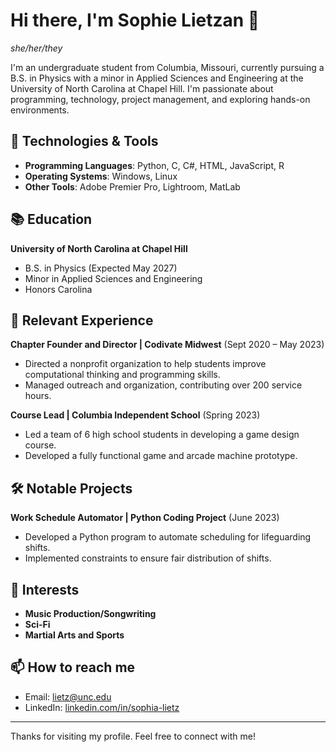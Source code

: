 # Hi there, I'm Sophie Lietzan 👋
*she/her/they*

I'm an undergraduate student from Columbia, Missouri, currently pursuing a B.S. in Physics with a minor in Applied Sciences and Engineering at the University of North Carolina at Chapel Hill. I'm passionate about programming, technology, project management, and exploring hands-on environments.

## 🔧 Technologies & Tools
- **Programming Languages**: Python, C, C#, HTML, JavaScript, R
- **Operating Systems**: Windows, Linux
- **Other Tools**: Adobe Premier Pro, Lightroom, MatLab

## 📚 Education
**University of North Carolina at Chapel Hill**
- B.S. in Physics (Expected May 2027)
- Minor in Applied Sciences and Engineering
- Honors Carolina

## 💼 Relevant Experience
**Chapter Founder and Director | Codivate Midwest** (Sept 2020 – May 2023)
- Directed a nonprofit organization to help students improve computational thinking and programming skills.
- Managed outreach and organization, contributing over 200 service hours.

**Course Lead | Columbia Independent School** (Spring 2023)
- Led a team of 6 high school students in developing a game design course.
- Developed a fully functional game and arcade machine prototype.

## 🛠️ Notable Projects
**Work Schedule Automator | Python Coding Project** (June 2023)
- Developed a Python program to automate scheduling for lifeguarding shifts.
- Implemented constraints to ensure fair distribution of shifts.

## 🌟 Interests
- **Music Production/Songwriting**
- **Sci-Fi**
- **Martial Arts and Sports**


## 📫 How to reach me
- Email: [lietz@unc.edu](mailto:lietz@unc.edu)
- LinkedIn: [linkedin.com/in/sophia-lietz](http://www.linkedin.com/in/sophia-lietz)

---

Thanks for visiting my profile. Feel free to connect with me!
